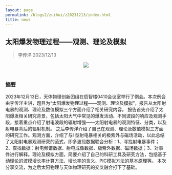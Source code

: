 ```yaml
---
layout: page
permalink: /blogs2/zuihui/z20231213/index.html
title: news
---
```


## 太阳爆发物理过程——观测、理论及模拟

> 李传洋 2023/12/13
<center>
<img src = "/blogs2/ph.ph/20231213.jpg">
</center>
<br>

### 摘要

2023年12月13日，天体物理创新团组在启智楼0410会议室举行了例会。本次例会由李传洋主讲，题目为“太阳爆发物理过程——观测、理论及模拟”，报告从太阳射电暴的观测、理论及数值模拟三个方面介绍了相关研究内容。
报告首先介绍了太阳爆发相关研究背景，包括太阳大气中常见的爆发活动、不同波段的响应及观测手段，接着重点介绍了射电波段的辐射增强——太阳射电暴的观测特征、分类，以及射电暴背后的辐射机制。
之后李传洋介绍了自己在观测、理论及数值模拟三方面的研究工作。观测方面，介绍了与I 型射电暴相关的极紫外与磁场活动，以此总结了太阳射电暴观测研究的范式，即多波段数据联合分析：1、寻找射电暴事件；2、查找数据：射电频谱数据、射电成像数据、极紫外数据、磁场数据；3、对事件进行解释。理论及模拟方面，简要介绍了自己的科研工具及研究方法，包括基于动理论的波模增长率计算方法、增长率的含义、PIC模拟方法的基本原理等。
本次分享交流，为之后太阳物理与天体物理研究的交叉融合打下了基础。